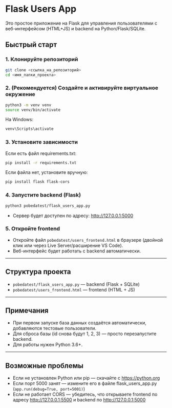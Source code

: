 # Flask Users App

Это простое приложение на Flask для управления пользователями с веб-интерфейсом (HTML+JS) и backend на Python/Flask/SQLite.

## Быстрый старт

### 1. Клонируйте репозиторий
```bash
git clone <ссылка_на_репозиторий>
cd <имя_папки_проекта>
```

### 2. (Рекомендуется) Создайте и активируйте виртуальное окружение
```bash
python3 -m venv venv
source venv/bin/activate
```
На Windows:
```bash
venv\Scripts\activate
```

### 3. Установите зависимости
Если есть файл requirements.txt:
```bash
pip install -r requirements.txt
```
Если файла нет, установите вручную:
```bash
pip install flask flask-cors
```

### 4. Запустите backend (Flask)
```bash
python3 pobedatest/flask_users_app.py
```

- Сервер будет доступен по адресу: http://127.0.0.1:5000

### 5. Откройте frontend
- Откройте файл `pobedatest/users_frontend.html` в браузере (двойной клик или через Live Server/расширение VS Code).
- Веб-интерфейс будет работать с backend автоматически.

---

## Структура проекта
- `pobedatest/flask_users_app.py` — backend (Flask + SQLite)
- `pobedatest/users_frontend.html` — frontend (HTML + JS)

---

## Примечания
- При первом запуске база данных создаётся автоматически, добавляются тестовые пользователи.
- Для сброса базы (id снова будут 1, 2, 3) — просто перезапустите backend.
- Для работы нужен Python 3.6+.

---

## Возможные проблемы
- Если не установлен Python или pip — скачайте с https://python.org
- Если порт 5000 занят — измените его в файле flask_users_app.py (`app.run(debug=True, port=5001)`)
- Если не работает CORS — убедитесь, что открываете frontend по адресу http://127.0.0.1:5500 и backend по http://127.0.0.1:5000


